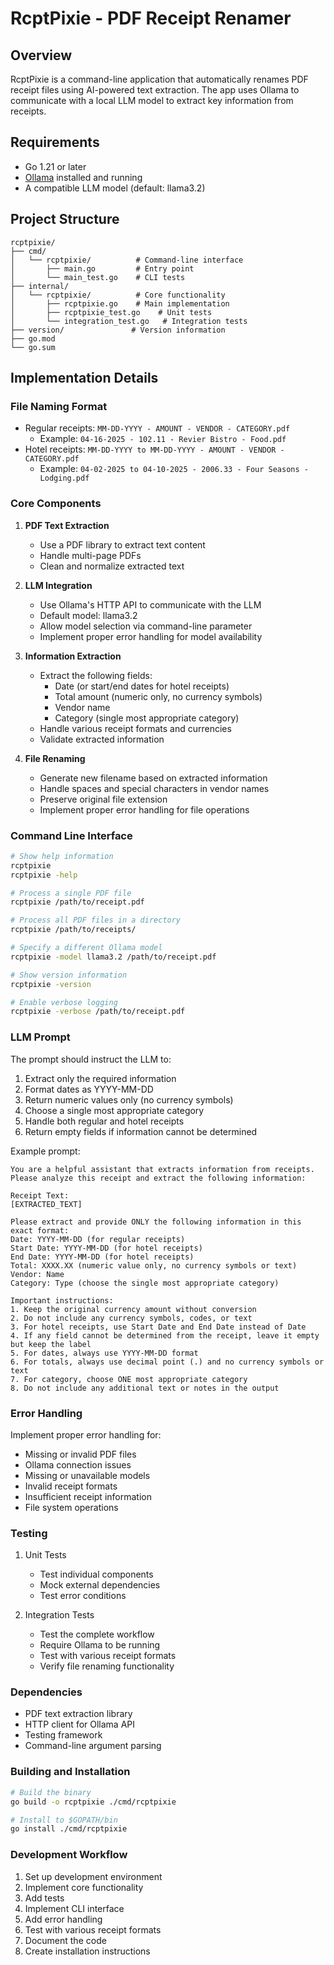 # RcptPixie - PDF Receipt Renamer

## Overview
RcptPixie is a command-line application that automatically renames PDF receipt files using AI-powered text extraction. The app uses Ollama to communicate with a local LLM model to extract key information from receipts.

## Requirements
- Go 1.21 or later
- [Ollama](https://ollama.ai/) installed and running
- A compatible LLM model (default: llama3.2)

## Project Structure
```
rcptpixie/
├── cmd/
│   └── rcptpixie/          # Command-line interface
│       ├── main.go         # Entry point
│       └── main_test.go    # CLI tests
├── internal/
│   └── rcptpixie/          # Core functionality
│       ├── rcptpixie.go    # Main implementation
│       ├── rcptpixie_test.go    # Unit tests
│       └── integration_test.go   # Integration tests
├── version/               # Version information
├── go.mod
└── go.sum
```

## Implementation Details

### File Naming Format
- Regular receipts: `MM-DD-YYYY - AMOUNT - VENDOR - CATEGORY.pdf`
  - Example: `04-16-2025 - 102.11 - Revier Bistro - Food.pdf`
- Hotel receipts: `MM-DD-YYYY to MM-DD-YYYY - AMOUNT - VENDOR - CATEGORY.pdf`
  - Example: `04-02-2025 to 04-10-2025 - 2006.33 - Four Seasons - Lodging.pdf`

### Core Components

1. **PDF Text Extraction**
   - Use a PDF library to extract text content
   - Handle multi-page PDFs
   - Clean and normalize extracted text

2. **LLM Integration**
   - Use Ollama's HTTP API to communicate with the LLM
   - Default model: llama3.2
   - Allow model selection via command-line parameter
   - Implement proper error handling for model availability

3. **Information Extraction**
   - Extract the following fields:
     - Date (or start/end dates for hotel receipts)
     - Total amount (numeric only, no currency symbols)
     - Vendor name
     - Category (single most appropriate category)
   - Handle various receipt formats and currencies
   - Validate extracted information

4. **File Renaming**
   - Generate new filename based on extracted information
   - Handle spaces and special characters in vendor names
   - Preserve original file extension
   - Implement proper error handling for file operations

### Command Line Interface
```bash
# Show help information
rcptpixie
rcptpixie -help

# Process a single PDF file
rcptpixie /path/to/receipt.pdf

# Process all PDF files in a directory
rcptpixie /path/to/receipts/

# Specify a different Ollama model
rcptpixie -model llama3.2 /path/to/receipt.pdf

# Show version information
rcptpixie -version

# Enable verbose logging
rcptpixie -verbose /path/to/receipt.pdf
```

### LLM Prompt
The prompt should instruct the LLM to:
1. Extract only the required information
2. Format dates as YYYY-MM-DD
3. Return numeric values only (no currency symbols)
4. Choose a single most appropriate category
5. Handle both regular and hotel receipts
6. Return empty fields if information cannot be determined

Example prompt:
```
You are a helpful assistant that extracts information from receipts. Please analyze this receipt and extract the following information:

Receipt Text:
[EXTRACTED_TEXT]

Please extract and provide ONLY the following information in this exact format:
Date: YYYY-MM-DD (for regular receipts)
Start Date: YYYY-MM-DD (for hotel receipts)
End Date: YYYY-MM-DD (for hotel receipts)
Total: XXXX.XX (numeric value only, no currency symbols or text)
Vendor: Name
Category: Type (choose the single most appropriate category)

Important instructions:
1. Keep the original currency amount without conversion
2. Do not include any currency symbols, codes, or text
3. For hotel receipts, use Start Date and End Date instead of Date
4. If any field cannot be determined from the receipt, leave it empty but keep the label
5. For dates, always use YYYY-MM-DD format
6. For totals, always use decimal point (.) and no currency symbols or text
7. For category, choose ONE most appropriate category
8. Do not include any additional text or notes in the output
```

### Error Handling
Implement proper error handling for:
- Missing or invalid PDF files
- Ollama connection issues
- Missing or unavailable models
- Invalid receipt formats
- Insufficient receipt information
- File system operations

### Testing
1. Unit Tests
   - Test individual components
   - Mock external dependencies
   - Test error conditions

2. Integration Tests
   - Test the complete workflow
   - Require Ollama to be running
   - Test with various receipt formats
   - Verify file renaming functionality

### Dependencies
- PDF text extraction library
- HTTP client for Ollama API
- Testing framework
- Command-line argument parsing

### Building and Installation
```bash
# Build the binary
go build -o rcptpixie ./cmd/rcptpixie

# Install to $GOPATH/bin
go install ./cmd/rcptpixie
```

### Development Workflow
1. Set up development environment
2. Implement core functionality
3. Add tests
4. Implement CLI interface
5. Add error handling
6. Test with various receipt formats
7. Document the code
8. Create installation instructions